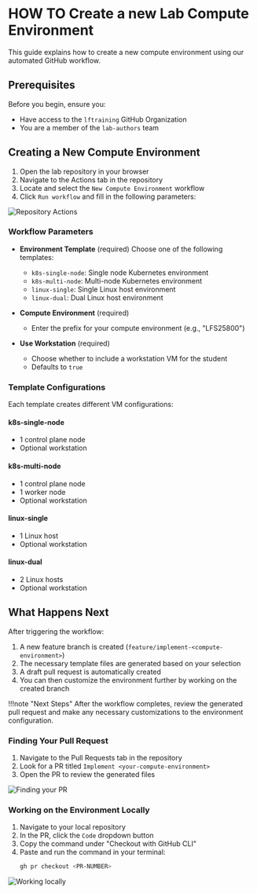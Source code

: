 # HOW TO Create a new Lab Compute Environment

This guide explains how to create a new compute environment using our automated GitHub workflow.

## Prerequisites

Before you begin, ensure you:

- Have access to the `lftraining` GitHub Organization
- You are a member of the `lab-authors` team

## Creating a New Compute Environment
1. Open the lab repository in your browser
2. Navigate to the Actions tab in the repository
3. Locate and select the `New Compute Environment` workflow
4. Click `Run workflow` and fill in the following parameters:

  ![Repository Actions](../img/create-lab-compute-environment.gif)


### Workflow Parameters

- **Environment Template** (required)
  Choose one of the following templates:

  - `k8s-single-node`: Single node Kubernetes environment
  - `k8s-multi-node`: Multi-node Kubernetes environment
  - `linux-single`: Single Linux host environment
  - `linux-dual`: Dual Linux host environment

- **Compute Environment** (required)
  - Enter the prefix for your compute environment (e.g., "LFS25800")

- **Use Workstation** (required)
  - Choose whether to include a workstation VM for the student
  - Defaults to `true`

### Template Configurations

Each template creates different VM configurations:

#### k8s-single-node
- 1 control plane node
- Optional workstation

#### k8s-multi-node
- 1 control plane node
- 1 worker node
- Optional workstation

#### linux-single
- 1 Linux host
- Optional workstation

#### linux-dual
- 2 Linux hosts
- Optional workstation

## What Happens Next

After triggering the workflow:

1. A new feature branch is created (`feature/implement-<compute-environment>`)
2. The necessary template files are generated based on your selection
3. A draft pull request is automatically created
4. You can then customize the environment further by working on the created branch

!!!note "Next Steps"
    After the workflow completes, review the generated pull request and make any necessary customizations to the environment configuration.

### Finding Your Pull Request

1. Navigate to the Pull Requests tab in the repository
2. Look for a PR titled `Implement <your-compute-environment>`
3. Open the PR to review the generated files

  ![Finding your PR](../img/finding-your-pr.gif)

### Working on the Environment Locally

1. Navigate to your local repository
2. In the PR, click the `Code` dropdown button
3. Copy the command under "Checkout with GitHub CLI"
4. Paste and run the command in your terminal:
   ```bash
   gh pr checkout <PR-NUMBER>
   ```

  ![Working locally](../img/working-locally.gif)

